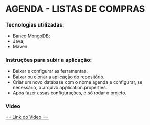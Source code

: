 # AGENDA - LISTAS DE COMPRAS

<h3> Tecnologias utilizadas: </h3>
<ul>
  <li> Banco MongoDB; </li>
  <li> Java; </li>
  <li> Maven. </li>
  
  </ul>

<h3> Instruções para subir a aplicação: </h3>
<ul>
    <li>
    Baixar e configurar as ferramentas.  </li>
  <li>
    Baixar ou clonar a aplicação do repositório.  </li>
   
 <li>  Criar um novo database com o nome agenda e configurar, se necessário, o arquivo application.properties.  </li>
  <li>  Após fazer essas configurações, é só rodar o projeto.  </li>
    </ul>
    
    
  <h3> Video </h3>
   <a href="https://www.dropbox.com/s/gzfq50wd996ybec/videoFinal_LP2_1080p.mp4?dl=0">  == Link do Video ==  </a>
   
